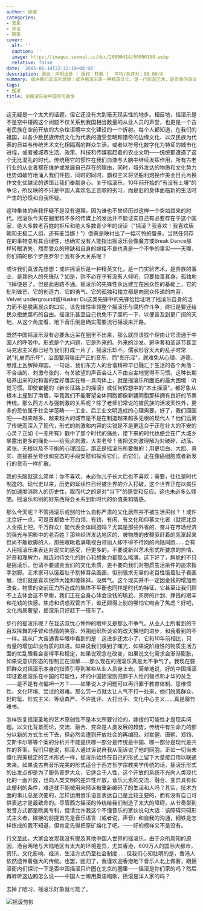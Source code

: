 ```yaml
---
author: 颜峻
categories:
- 音乐
- 评论
- 随笔
cover:
  alt: ''
  caption: ''
  image: https://images.soomal.cc/doc/20090414/00000108.webp
  relative: false
date: '2005-06-14T22:32:19+08:00'
description: 源自：未明出处 | 版权：转载 |  平均/总评分：08.00/8
summary: 或许我们真该先想想：或许摇滚乐是一种精英文化，是一门实验艺术，是贵族的事业，是其他人的先锋队？如是，则不必在乎有没有人倾听，只要独善其身，孤独地飞掉便是了。但是此思路不通。摇滚乐的先锋性永远建立在民众性的基础上，它的批判锋芒、它的创造力、它的勇气、它的孤独和独立都是向民众传递的内容
tags:
- 摇滚
title: 论摇滚乐在中国的可能性
---
```


这无疑是一个太大的话题，但它还没有大到毫无现实性的地步。相反地，摇滚乐是不是空中楼阁这个问题不仅关系到我国相当数量的从业人员的声誉，也更是一个古老民族在空前开放的大杂烩语境中文化建设的一个折射。每个人都知道，在我们的祖国，以各少数民族传统文化为代表的遭受忽略和猎奇的边缘文化、以汉民族为代表的日益与传统艺术文化相隔离的群众生活，或者以符号化数字化为特征的城市化进程，或者被城市生活、政策、科技和传媒驱赶着的农业文明――统统都遭遇了这个无比混乱的时代。传统用它的惯性在我们血液与大脑中继续发挥作用，所有古老行业的从业者都在维护或发展自己存在的理由，同时，域外发达的物质和文化势力也势如破竹地涌入我们怀抱，同时的同时，霸权主义将坚船利炮换作美金日元再换作文化优越论的诱饵让我们奉献身心。关于摇滚乐，10年前开始的"有没有土壤"的争论，所反映的不只是中国人喜欢名正言顺的劣习，而是旧的身体面临新的生活时产生的恐慌和自我怀疑。





这种集体的自我怀疑不是没有道理，因为谁也不曾经历过这样一个突如其来的时代。摇滚乐今天在圈里和不多的传媒上的发达并不能证实自己有必要存在于这个国家，绝大多数老百姓的拒斥和绝大多数青少年的误读（"摇滚？我喜欢！我喜欢唐朝和无极二人组，还有麦当娜！"）倒真是映衬出了一幅可怜的蜃景。当然任何存在的事物总有其合理性，也确实没有人能指出摇滚乐会像魔方或Break Dance那样转眼消失，然而受众的短缺和自身的嫁接不良也真是一个不争的事实――天哪，你们搞的那个罗克罗尔于我有多大关系呢？





或许我们真该先想想：或许摇滚乐是一种精英文化，是一门实验艺术，是贵族的事业，是其他人的先锋队？如是，则不必在乎有没有人倾听，只要独善其身，孤独地飞掉便是了。但是此思路不通。摇滚乐的先锋性永远建立在民众性的基础上，它的批判锋芒、它的创造力、它的勇气、它的孤独和独立都是向民众传递的内容，Velvet underground或Husker Du这类先锋中的先锋恰恰证明了摇滚乐自身的活力而不是脱离民众的口实，该先锋性率领整个摇滚乐与腐朽作斗争，终归是要还给民众拒绝腐朽的自由。摇滚乐甚至自己也免不了腐朽一下，以便普及到更广阔的天地，从这个角度看，地下音乐倒是确实需要流行摇滚来开路。





既然中国摇滚乐没有必要永远呆在圈里不出来，那么就应该找个理由让它流通于中国人的呼吸中。形式是个大问题，它是外来的。外来的沙发、避孕套和圣诞节甚至马克思主义都已经与我们打成一片了，摇滚乐却不。儒家形容天大的乱子时常说"礼崩而乐坏"，治国要用端庄严正的音乐，而"郑乐淫"，就难免从心理、道德、思维上瓦解掉郑国。一句话，我们东方人的合谐精神早已融汇于生活的各个角落：不合谐的、刺激夸张的、有关欲望的声音会让人不由自主地觉得不习惯。这种长期培养出来的对和谐的爱好落实在每一具肉体上，就是摇滚乐所面临的最大困境：听觉习惯。即使崔健的《新长征路上的摇滚》或任何假想中的"本土摇滚"，都好象从根本上撞到了南墙，毕竟我们不能奢望全体同胞都像新疆同胞那样拥有良好的节奏传统。那么西方人与强刺激的关系呢？除了老师们常说的彼民族的活泼天性外，更多的恐怕属于社会学范畴――工业、后工业文明造成的心理需要。好了，我们回国吧――越来越多、越来越大的城市是不是在制造越来越多无根的现代人？他们远离了传统而深入了现代，形式的刺激和内容的尖锐是不是更适合于正在壮大的不安的心灵？正如《一无所有》戳中了那个时代的痛处，接下来的时代也便会在广大城乡暴露出更多的痛处――给我点刺激，大夫老爷！我把这刺激理解为对破碎、动荡、紧张、无根以及不平衡的心理回应，那正是摇滚乐所要做的：用更坦白、大胆、真实、直接甚至夸张和变态的手段安慰和探索它们，而它们，正在像癌细胞或者新发行的货币一样扩散。





我的头脑就这么简单：你不喜欢，未必你儿子长大后也不喜欢；需要，往往是时代制造的。现代史以来，历史的延续性已经被世界的介入打破，这个世界正在以疯狂的加速度消除人的历史性，取而代之的是对"当下"的感受和反应。这也未必多么残酷。摇滚乐和别的好东西将会关系到新时代的价值美和情感。





那么今天呢？不管摇滚乐或别的什么自称严肃的文化居然并不被生活买帐？！或许北京好一点，可是首都数十万白领、有钱、有闲、有文化和仰慕文化者（就把北京人全搭上吧，千万群众）能代表全体同胞吗？尤其是那些外省的、奋斗在市场经济的强光与阴影中的老百姓？那些经济发达地区的、被物质的皮鞭驱赶着的先富起来但尚不敢歇脚的人，那些眼瞅着满电视白领丽人却不得不待岗的内陆同胞……会有人用摇滚乐来表达对现实的感受，但更多的，不要说新兴艺术形式所要求的热情、好奇和理解力，就连对待文化的耐心和想象力都那么稀薄。这下好了，尴尬的不只是摇滚乐。但请不要谴责我们的文化素质，更不要向我们对物质生活条件的追求指手划脚。艺术家可以饿着肚子割掉耳朵画画，但别强求无辜的老百性饿着肚子看画展，他们就是喜欢倪萍大姐和傻妹妹。没脾气。这个现实并不一定因金钱的增加而改变，物质的空前压力所造成的集体不平衡也同样是时代的特征，它甚至让我们顾不上去体会这不平衡，我们正在全身心体会没钱的尴尬、买房的计划、挣钱的艰辛和花钱的快感。焦虑和诱惑双管齐下，谁还顾得上别的哪怕它吻合了焦虑？好吧，文化尚属奢望，摇滚乐只好赶下一班车了。





步行的摇滚乐呢？在我这双忧心忡忡的眼中又是那么不争气。从业人士所看到的千百双挥舞的手臂和热情的笑容、外围组织所谈论的改天换地的进步，和我看到的不一样。我从广大普通青年眼中看到的是：这进步还太小了，它和10年前相比，只有量的增加却没有质的跃进。如果说我们嗅到了曙光，如果说阶段性的物质生活方面的忙乱眼看会变得平和稳定，如果说观念在改变，如果说文化需求会渐渐膨胀，如果说意识形态的钳制正在消解……那么现在的摇滚乐真是太不争气了。我现在要把群众对摇滚乐本身的指责引导到某些从业人员身上去。简单地说，好的中国摇滚印证着摇滚乐在中国的可能性，坏的中国摇滚则归罪于人性的弱点和才华的贫乏――是不是有点偏袒一方？――如果说人才问题可以再归罪于教育体制、思维惯性、文化环境、尝试的艰难。那么另一点就太让人气不打一处来，他们脱离群众、赶时髦、形式主义、等级森严、不许批评、大打出手、文化中心主义……真是罄竹难书。





怎样恢复摇滚圣地的艺术原创性不是本文所要讨论的，嫁接的可能性才是现实问题。以文化背景而论，交流、融合、变异是人类发展的趋势，传统中有生命力的部分以新的方式生长下去，但必然会遭到开放社会的再编码。对崔健、唐朝、郑钧、艾斯卡尔等等个案的分析并不能提供哪一部分是传统是中国、哪一部分是现代是共性的答案，我们只能说，摇滚人通过诉说自我从而诉说了他的同胞。正如一切尚未僵化完美稳定的艺术形式一样，摇滚乐始终在自己的形式上留下大量接口用以联通未来。如果说古典音乐完美的形式适合于西方哲学宗教美学传统的话，摇滚乐形式的出发点却是为了服务普罗大众，它适合于人性，这个开放的系统不光向人类现代化的一面开放，也向人类文明的差异性开放。音乐元素的交流、融合、变异具有如此便利的条件，难道就不能被用来倾诉被重新编码了的生活和人吗？其实，技术方面的事儿总是次要的，怎样运用音乐语言表达自己是比较主要的，而有没有自己可供表达才是最致命的。尽管西方摇滚的传统给我们制造了太大的障碍，从节奏型到发音方式都是欧美专利，但请允许我这个不懂音乐的家伙说句大话：该障碍只碍形式主义者，嫁接的前提首先是音乐语言（或者说，声音）和自我的沟通，钢铁是怎样炼成的我不知道，但肯定先得把原矿熔化了吧。――好的榜样又不是没有。





行文至此，大家会发现我没有提及其他中国人世界的摇滚乐，由于众所周知的原因，港台两地与大陆地区有太大的环境差异，尤其香港，600万人的国际大都市，资讯、文化影响、经济、生活方式仍至社会制度……但我们心知肚明的是，香港人依然遗传着强大的传统。也罢，回归了，我谨欢迎香港地下音乐人北上做客，跟摇滚衙内们探讨一下是否中国摇滚只许圈在北京的圈里――摇滚是你们家的吗？然后再听听这边厢怎么说――中国人士嘛用英语唱歌，摇滚是洋人家的吗？





去掉了陋习，摇滚乐好象就可能了。





![摇滚剪影](https://images.soomal.cc/doc/20090414/00000108.webp)